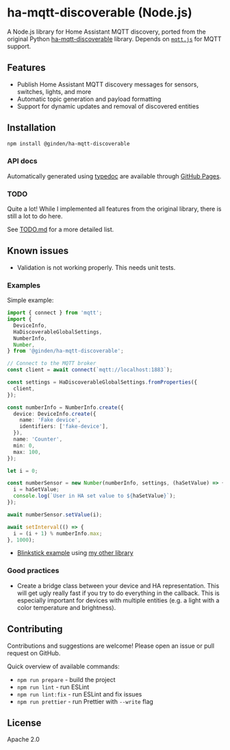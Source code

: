 # ha-mqtt-discoverable (Node.js)

A Node.js library for Home Assistant MQTT discovery, ported from the original Python [ha-mqtt-discoverable](https://github.com/unixorn/ha-mqtt-discoverable) library. Depends on [`mqtt.js`](https://github.com/mqttjs/MQTT.js) for MQTT support.

## Features

- Publish Home Assistant MQTT discovery messages for sensors, switches, lights, and more
- Automatic topic generation and payload formatting
- Support for dynamic updates and removal of discovered entities

## Installation

```bash
npm install @ginden/ha-mqtt-discoverable
```

### API docs

Automatically generated using [typedoc](https://typedoc.org/) are available through [GitHub Pages](https://ginden.github.io/node-ha-mqtt-discoverable/).

### TODO

Quite a lot! While I implemented all features from the original library, there is still a lot to do here.

See [TODO.md](./TODO.md) for a more detailed list.

## Known issues

* Validation is not working properly. This needs unit tests.

### Examples

Simple example:

```typescript
import { connect } from 'mqtt';
import {
  DeviceInfo,
  HaDiscoverableGlobalSettings,
  NumberInfo,
  Number,
} from '@ginden/ha-mqtt-discoverable';

// Connect to the MQTT broker
const client = await connect(`mqtt://localhost:1883`);

const settings = HaDiscoverableGlobalSettings.fromProperties({
  client,
});

const numberInfo = NumberInfo.create({
  device: DeviceInfo.create({
    name: 'Fake device',
    identifiers: ['fake-device'],
  }),
  name: 'Counter',
  min: 0,
  max: 100,
});

let i = 0;

const numberSensor = new Number(numberInfo, settings, (haSetValue) => {
  i = haSetValue;
  console.log(`User in HA set value to ${haSetValue}`);
});

await numberSensor.setValue(i);

await setInterval(() => {
  i = (i + 1) % numberInfo.max;
}, 1000);
```

- [Blinkstick example](./examples/blinkstick/index.mjs) using [my other library](https://github.com/Ginden/blinkstick-node-v2)

### Good practices

* Create a bridge class between your device and HA representation. This will get ugly really fast if you try to do everything in the callback. This is especially important for devices with multiple entities (e.g. a light with a color temperature and brightness).

## Contributing

Contributions and suggestions are welcome! Please open an issue or pull request on GitHub.

Quick overview of available commands:

- `npm run prepare` - build the project
- `npm run lint` - run ESLint
- `npm run lint:fix` - run ESLint and fix issues
- `npm run prettier` - run Prettier with `--write` flag

## License

Apache 2.0
